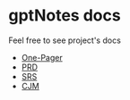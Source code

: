 # gptNotes docs

Feel free to see project's docs

* [One-Pager](One-Pager.pdf)
* [PRD](PRD.pdf)
* [SRS](SRS.md)
* [CJM](CJM.jpg)
